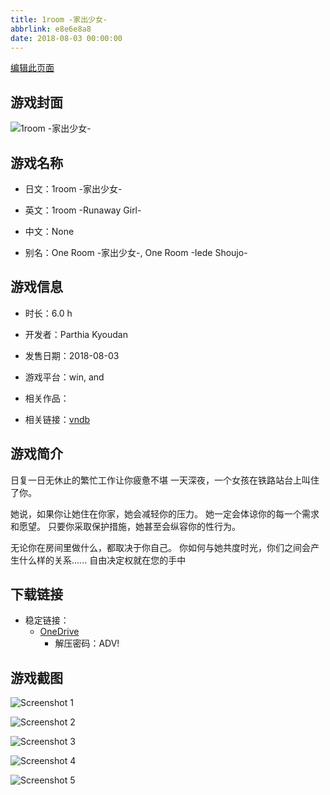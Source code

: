 ```yaml
---
title: 1room -家出少女-
abbrlink: e8e6e8a8
date: 2018-08-03 00:00:00
---
```

[编辑此页面](https://github.com/ACG-3/ADV3-source/blob/main/source/_posts/games/1room%20-%E5%AE%B6%E5%87%BA%E5%B0%91%E5%A5%B3-.md)

## 游戏封面

![1room -家出少女-](https://pan.timero.xyz/onedrive/img_lib_001/1room%20-%E5%AE%B6%E5%87%BA%E5%B0%91%E5%A5%B3-_cover.avif)


## 游戏名称

- 日文：1room -家出少女-
- 英文：1room -Runaway Girl-
- 中文：None

- 别名：One Room -家出少女-, One Room -Iede Shoujo-


## 游戏信息

- 时长：6.0 h
- 开发者：Parthia Kyoudan
- 发售日期：2018-08-03
- 游戏平台：win, and
- 相关作品：

- 相关链接：[vndb](https://vndb.org/v26837)


## 游戏简介

日复一日无休止的繁忙工作让你疲惫不堪
一天深夜，一个女孩在铁路站台上叫住了你。

她说，如果你让她住在你家，她会减轻你的压力。
她一定会体谅你的每一个需求和愿望。
只要你采取保护措施，她甚至会纵容你的性行为。

无论你在房间里做什么，都取决于你自己。
你如何与她共度时光，你们之间会产生什么样的关系......
自由决定权就在您的手中




## 下载链接
- 稳定链接：
    - [OneDrive](https://pan.timero.xyz/onedrive/adv_lib_001/1room%20-%E5%AE%B6%E5%87%BA%E5%B0%91%E5%A5%B3-)
        - 解压密码：ADV!



## 游戏截图


![Screenshot 1](https://pan.timero.xyz/onedrive/img_lib_001/1room%20-%E5%AE%B6%E5%87%BA%E5%B0%91%E5%A5%B3-_Screenshot_1.avif)

![Screenshot 2](https://pan.timero.xyz/onedrive/img_lib_001/1room%20-%E5%AE%B6%E5%87%BA%E5%B0%91%E5%A5%B3-_Screenshot_2.avif)

![Screenshot 3](https://pan.timero.xyz/onedrive/img_lib_001/1room%20-%E5%AE%B6%E5%87%BA%E5%B0%91%E5%A5%B3-_Screenshot_3.avif)

![Screenshot 4](https://pan.timero.xyz/onedrive/img_lib_001/1room%20-%E5%AE%B6%E5%87%BA%E5%B0%91%E5%A5%B3-_Screenshot_4.avif)

![Screenshot 5](https://pan.timero.xyz/onedrive/img_lib_001/1room%20-%E5%AE%B6%E5%87%BA%E5%B0%91%E5%A5%B3-_Screenshot_5.avif)

